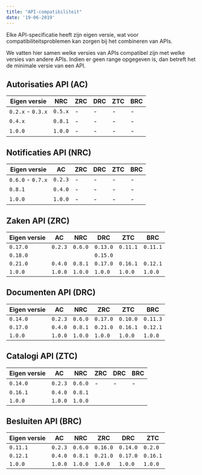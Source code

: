 ```yaml
---
title: "API-compatibiliteit"
date: '19-06-2019'
---
```


Elke API-specificatie heeft zijn eigen versie, wat voor
compatibiliteitsproblemen kan zorgen bij het combineren van APIs.

We vatten hier samen welke versies van APIs compatibel zijn met welke versies
van andere APIs. Indien er geen range opgegeven is, dan betreft het de minimale
versie van een API.


## Autorisaties API (AC)

| Eigen versie      | NRC     | ZRC | DRC | ZTC | BRC |
|-------------------|---------|-----|-----|-----|-----|
| `0.2.x` - `0.3.x` | `0.5.x` | -   | -   | -   | -   |
| `0.4.x`           | `0.8.1` | -   | -   | -   | -   |
| `1.0.0`           | `1.0.0` | -   | -   | -   | -   |


## Notificaties API (NRC)

| Eigen versie      | AC      | ZRC | DRC | ZTC | BRC |
|-------------------|---------|-----|-----|-----|-----|
| `0.6.0` - `0.7.x` | `0.2.3` | -   | -   | -   | -   |
| `0.8.1`           | `0.4.0` | -   | -   | -   | -   |
| `1.0.0`           | `1.0.0` | -   | -   | -   | -   |


## Zaken API (ZRC)

| Eigen versie | AC      | NRC     | DRC      | ZTC      | BRC      |
|--------------|---------|---------|----------|----------|----------|
| `0.17.0`     | `0.2.3` | `0.6.0` | `0.13.0` | `0.11.1` | `0.11.1` |
| `0.18.0`     |         |         | `0.15.0` |          |          |
| `0.21.0`     | `0.4.0` | `0.8.1` | `0.17.0` | `0.16.1` | `0.12.1` |
| `1.0.0`      | `1.0.0` | `1.0.0` | `1.0.0`  | `1.0.0`  | `1.0.0`  |


## Documenten API (DRC)

| Eigen versie | AC       | NRC      | ZRC       | ZTC       | BRC       |
|--------------|----------|----------|-----------|-----------|-----------|
| `0.14.0`     | `0.2.3`  | `0.6.0`  | `0.17.0`  | `0.10.0`  | `0.11.3`  |
| `0.17.0`     | `0.4.0`  | `0.8.1`  | `0.21.0`  | `0.16.1`  | `0.12.1`  |
| `1.0.0`      | `1.0.0`  | `1.0.0`  | `1.0.0`   | `1.0.0`   | `1.0.0`   |


## Catalogi API (ZTC)

| Eigen versie | AC       | NRC      | ZRC | DRC | BRC |
|--------------|----------|----------|-----|-----|-----|
| `0.14.0`     | `0.2.3`  | `0.6.0`  | -   | -   | -   |
| `0.16.1`     | `0.4.0`  | `0.8.1`  |     |     |     |
| `1.0.0`      | `1.0.0`  | `1.0.0`  |     |     |     |


## Besluiten API (BRC)

| Eigen versie | AC       | NRC      | ZRC       | DRC       | ZTC      |
|--------------|----------|----------|-----------|-----------|----------|
| `0.11.1`     | `0.2.3`  | `0.6.0`  | `0.16.0`  | `0.14.0`  | `0.2.0`  |
| `0.12.1`     | `0.4.0`  | `0.8.1`  | `0.21.0`  | `0.17.0`  | `0.16.1` |
| `1.0.0`      | `1.0.0`  | `1.0.0`  | `1.0.0`   | `1.0.0`   | `1.0.0`  |
